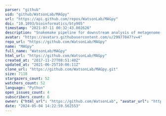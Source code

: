 ```yaml
---
parser: "github"
uid: "github/WatsonLab/MAGpy"
url: "https://api.github.com/repos/WatsonLab/MAGpy"
doi: "10.1093/bioinformatics/bty905"
timestamp: "2021-07-11 00:32:43.002626"
description: "Snakemake pipeline for downstream analysis of metagenome-assembled genomes (MAGs) (pronounced mag-pie)"
avatar: "https://avatars.githubusercontent.com/u/29977047?v=4"
repo_url: "https://github.com/WatsonLab/MAGpy"
name: "MAGpy"
full_name: "WatsonLab/MAGpy"
html_url: "https://github.com/WatsonLab/MAGpy"
created_at: "2017-11-27T08:51:40Z"
updated_at: "2021-06-25T10:06:11Z"
clone_url: "https://github.com/WatsonLab/MAGpy.git"
size: 7118
stargazers_count: 52
watchers_count: 52
language: "Python"
open_issues_count: 4
subscribers_count: 6
owner: {"html_url": "https://github.com/WatsonLab", "avatar_url": "https://avatars.githubusercontent.com/u/29977047?v=4", "login": "WatsonLab", "type": "Organization"}
date: "2024-05-04 14:22:59.562553"
---
```

